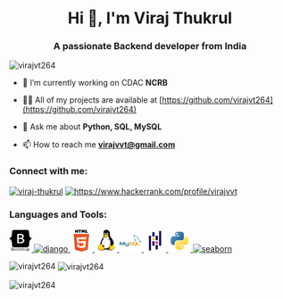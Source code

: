 <h1 align="center">Hi 👋, I'm Viraj Thukrul</h1>
<h3 align="center">A passionate Backend developer from India</h3>

<p align="left"> <img src="https://komarev.com/ghpvc/?username=virajvt264&label=Profile%20views&color=0e75b6&style=flat" alt="virajvt264" /> </p>

- 🔭 I’m currently working on CDAC **NCRB**

- 👨‍💻 All of my projects are available at [https://github.com/virajvt264](https://github.com/virajvt264)

- 💬 Ask me about **Python, SQL, MySQL**

- 📫 How to reach me **virajvvt@gmail.com**

<h3 align="left">Connect with me:</h3>
<p align="left">
<a href="https://linkedin.com/in/viraj-thukrul" target="blank"><img align="center" src="https://raw.githubusercontent.com/rahuldkjain/github-profile-readme-generator/master/src/images/icons/Social/linked-in-alt.svg" alt="viraj-thukrul" height="30" width="40" /></a>
<a href="https://www.hackerrank.com/https://www.hackerrank.com/profile/virajvvt" target="blank"><img align="center" src="https://raw.githubusercontent.com/rahuldkjain/github-profile-readme-generator/master/src/images/icons/Social/hackerrank.svg" alt="https://www.hackerrank.com/profile/virajvvt" height="30" width="40" /></a>
</p>

<h3 align="left">Languages and Tools:</h3>
<p align="left"> <a href="https://getbootstrap.com" target="_blank" rel="noreferrer"> <img src="https://raw.githubusercontent.com/devicons/devicon/master/icons/bootstrap/bootstrap-plain-wordmark.svg" alt="bootstrap" width="40" height="40"/> </a> <a href="https://www.djangoproject.com/" target="_blank" rel="noreferrer"> <img src="https://cdn.worldvectorlogo.com/logos/django.svg" alt="django" width="40" height="40"/> </a> <a href="https://www.w3.org/html/" target="_blank" rel="noreferrer"> <img src="https://raw.githubusercontent.com/devicons/devicon/master/icons/html5/html5-original-wordmark.svg" alt="html5" width="40" height="40"/> </a> <a href="https://www.linux.org/" target="_blank" rel="noreferrer"> <img src="https://raw.githubusercontent.com/devicons/devicon/master/icons/linux/linux-original.svg" alt="linux" width="40" height="40"/> </a> <a href="https://www.mysql.com/" target="_blank" rel="noreferrer"> <img src="https://raw.githubusercontent.com/devicons/devicon/master/icons/mysql/mysql-original-wordmark.svg" alt="mysql" width="40" height="40"/> </a> <a href="https://pandas.pydata.org/" target="_blank" rel="noreferrer"> <img src="https://raw.githubusercontent.com/devicons/devicon/2ae2a900d2f041da66e950e4d48052658d850630/icons/pandas/pandas-original.svg" alt="pandas" width="40" height="40"/> </a> <a href="https://www.python.org" target="_blank" rel="noreferrer"> <img src="https://raw.githubusercontent.com/devicons/devicon/master/icons/python/python-original.svg" alt="python" width="40" height="40"/> </a> <a href="https://seaborn.pydata.org/" target="_blank" rel="noreferrer"> <img src="https://seaborn.pydata.org/_images/logo-mark-lightbg.svg" alt="seaborn" width="40" height="40"/> </a> </p>

<p><img align="left" src="https://github-readme-stats.vercel.app/api/top-langs?username=virajvt264&show_icons=true&locale=en&layout=compact" alt="virajvt264" /></p>

<p>&nbsp;<img align="center" src="https://github-readme-stats.vercel.app/api?username=virajvt264&show_icons=true&locale=en" alt="virajvt264" /></p>

<p><img align="center" src="https://github-readme-streak-stats.herokuapp.com/?user=virajvt264&" alt="virajvt264" /></p>
